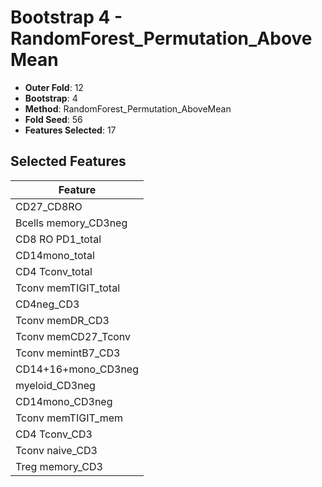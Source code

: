# Bootstrap 4 - RandomForest_Permutation_AboveMean

- **Outer Fold**: 12
- **Bootstrap**: 4
- **Method**: RandomForest_Permutation_AboveMean
- **Fold Seed**: 56
- **Features Selected**: 17

## Selected Features

| Feature |
|---------|
| CD27_CD8RO |
| Bcells memory_CD3neg |
| CD8 RO PD1_total |
| CD14mono_total |
| CD4 Tconv_total |
| Tconv memTIGIT_total |
| CD4neg_CD3 |
| Tconv memDR_CD3 |
| Tconv memCD27_Tconv |
| Tconv memintB7_CD3 |
| CD14+16+mono_CD3neg |
| myeloid_CD3neg |
| CD14mono_CD3neg |
| Tconv memTIGIT_mem |
| CD4 Tconv_CD3 |
| Tconv naive_CD3 |
| Treg memory_CD3 |
